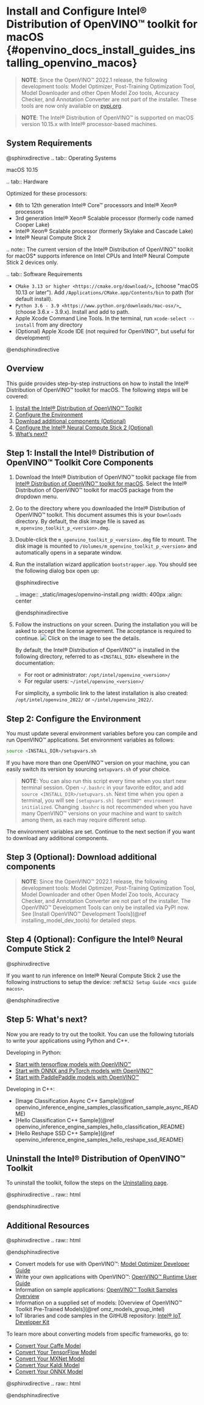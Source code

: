 # Install and Configure Intel® Distribution of OpenVINO™ toolkit for macOS {#openvino_docs_install_guides_installing_openvino_macos}

> **NOTE**: Since the OpenVINO™ 2022.1 release, the following development tools: Model Optimizer, Post-Training Optimization Tool, Model Downloader and other Open Model Zoo tools, Accuracy Checker, and Annotation Converter are not part of the installer. These tools are now only available on [pypi.org](https://pypi.org/project/openvino-dev/).

> **NOTE**: The Intel® Distribution of OpenVINO™ is supported on macOS version 10.15.x with Intel® processor-based machines.

## System Requirements

@sphinxdirective
.. tab:: Operating Systems

  macOS 10.15

.. tab:: Hardware

  Optimized for these processors:

  * 6th to 12th generation Intel® Core™ processors and Intel® Xeon® processors 
  * 3rd generation Intel® Xeon® Scalable processor (formerly code named Cooper Lake)
  * Intel® Xeon® Scalable processor (formerly Skylake and Cascade Lake)
  * Intel® Neural Compute Stick 2
  
  .. note::
    The current version of the Intel® Distribution of OpenVINO™ toolkit for macOS* supports inference on Intel CPUs and Intel® Neural Compute Stick 2 devices only.

.. tab:: Software Requirements

  * `CMake 3.13 or higher <https://cmake.org/download/>`_ (choose "macOS 10.13 or later"). Add `/Applications/CMake.app/Contents/bin` to path (for default install). 
  * `Python 3.6 - 3.9 <https://www.python.org/downloads/mac-osx/>`_ (choose 3.6.x - 3.9.x). Install and	add to path.
  * Apple Xcode Command Line Tools. In the terminal, run `xcode-select --install` from any directory
  * (Optional) Apple Xcode IDE (not required for OpenVINO™, but useful for development)

@endsphinxdirective

## Overview

This guide provides step-by-step instructions on how to install the Intel® Distribution of OpenVINO™ toolkit for macOS. The following steps will be covered:

1. <a href="#install-core">Install the Intel® Distribution of OpenVINO™ Toolkit</a>
2. <a href="#set-the-environment-variables">Configure the Environment</a>
3. <a href="#model-optimizer">Download additional components (Optional)</a>
4. <a href="#configure-ncs2">Configure the Intel® Neural Compute Stick 2 (Optional)</a>
5. <a href="#get-started">What’s next?</a>

## <a name="install-core"></a>Step 1: Install the Intel® Distribution of OpenVINO™ Toolkit Core Components

1. Download the Intel® Distribution of OpenVINO™ toolkit package file from [Intel® Distribution of OpenVINO™ toolkit for macOS](https://software.intel.com/en-us/openvino-toolkit/choose-download/free-download-macos). Select the Intel® Distribution of OpenVINO™ toolkit for macOS package from the dropdown menu.

2. Go to the directory where you downloaded the Intel® Distribution of OpenVINO™ toolkit. This document assumes this is your `Downloads` directory. By default, the disk image file is saved as `m_openvino_toolkit_p_<version>.dmg`.

3. Double-click the `m_openvino_toolkit_p_<version>.dmg` file to mount. The disk image is mounted to `/Volumes/m_openvino_toolkit_p_<version>` and automatically opens in a separate window.

4. Run the installation wizard application `bootstrapper.app`. You should see the following dialog box open up:

   @sphinxdirective

   .. image:: _static/images/openvino-install.png
      :width: 400px
      :align: center

   @endsphinxdirective

5. Follow the instructions on your screen. During the installation you will be asked to accept the license agreement. The acceptance is required to continue.
   ![](../img/openvino-install-macos-run-boostrapper-script.gif)
   Click on the image to see the details.

   By default, the Intel® Distribution of OpenVINO™ is installed in the following directory, referred to as `<INSTALL_DIR>` elsewhere in the documentation:

   * For root or administrator: `/opt/intel/openvino_<version>/`
   * For regular users: `~/intel/openvino_<version>/`

   For simplicity, a symbolic link to the latest installation is also created: `/opt/intel/openvino_2022/` or `~/intel/openvino_2022/`.

## <a name="set-the-environment-variables"></a>Step 2: Configure the Environment

You must update several environment variables before you can compile and run OpenVINO™ applications. Set environment variables as follows:

```sh
source <INSTALL_DIR>/setupvars.sh
```

If you have more than one OpenVINO™ version on your machine, you can easily switch its version by sourcing `setupvars.sh` of your choice.

> **NOTE**: You can also run this script every time when you start new terminal session. Open `~/.bashrc` in your favorite editor, and add `source <INSTALL_DIR>/setupvars.sh`. Next time when you open a terminal, you will see `[setupvars.sh] OpenVINO™ environment initialized`. Changing `.bashrc` is not recommended when you have many OpenVINO™ versions on your machine and want to switch among them, as each may require different setup.

The environment variables are set. Continue to the next section if you want to download any additional components.

## <a name="model-optimizer"></a>Step 3 (Optional): Download additional components

> **NOTE**: Since the OpenVINO™ 2022.1 release, the following development tools: Model Optimizer, Post-Training Optimization Tool, Model Downloader and other Open Model Zoo tools, Accuracy Checker, and Annotation Converter are not part of the installer. The OpenVINO™ Development Tools can only be installed via PyPI now. See [Install OpenVINO™ Development Tools](@ref installing_model_dev_tools) for detailed steps. 

## <a name="configure-ncs2"></a>Step 4 (Optional): Configure the Intel® Neural Compute Stick 2 

@sphinxdirective

If you want to run inference on Intel® Neural Compute Stick 2 use the following instructions to setup the device: :ref:`NCS2 Setup Guide <ncs guide macos>`.

@endsphinxdirective

## <a name="get-started"></a>Step 5: What's next?

Now you are ready to try out the toolkit. You can use the following tutorials to write your applications using Python and C++.

Developing in Python:
   * [Start with tensorflow models with OpenVINO™](https://docs.openvino.ai/latest/notebooks/101-tensorflow-to-openvino-with-output.html)
   * [Start with ONNX and PyTorch models with OpenVINO™](https://docs.openvino.ai/latest/notebooks/102-pytorch-onnx-to-openvino-with-output.html)
   * [Start with PaddlePaddle models with OpenVINO™](https://docs.openvino.ai/latest/notebooks/103-paddle-onnx-to-openvino-classification-with-output.html)

Developing in C++:
   * [Image Classification Async C++ Sample](@ref openvino_inference_engine_samples_classification_sample_async_README)
   * [Hello Classification C++ Sample](@ref openvino_inference_engine_samples_hello_classification_README)
   * [Hello Reshape SSD C++ Sample](@ref openvino_inference_engine_samples_hello_reshape_ssd_README)

## <a name="uninstall"></a>Uninstall the Intel® Distribution of OpenVINO™ Toolkit

To uninstall the toolkit, follow the steps on the [Uninstalling page](uninstalling-openvino.md).

@sphinxdirective
.. raw:: html

   </div>

@endsphinxdirective

## Additional Resources
@sphinxdirective
.. raw:: html

   <div class="collapsible-section">

@endsphinxdirective
   - Convert models for use with OpenVINO™: [Model Optimizer Developer Guide](../MO_DG/Deep_Learning_Model_Optimizer_DevGuide.md)
   - Write your own applications with OpenVINO™: [OpenVINO™ Runtime User Guide](../OV_Runtime_UG/Deep_Learning_Inference_Engine_DevGuide.md)
   - Information on sample applications: [OpenVINO™ Toolkit Samples Overview](../OV_Runtime_UG/Samples_Overview.md)
   - Information on a supplied set of models: [Overview of OpenVINO™ Toolkit Pre-Trained Models](@ref omz_models_group_intel)
   - IoT libraries and code samples in the GitHUB repository: [Intel® IoT Developer Kit](https://github.com/intel-iot-devkit)
   
   To learn more about converting models from specific frameworks, go to:
   
   - [Convert Your Caffe Model](../MO_DG/prepare_model/convert_model/Convert_Model_From_Caffe.md)
   - [Convert Your TensorFlow Model](../MO_DG/prepare_model/convert_model/Convert_Model_From_TensorFlow.md)
   - [Convert Your MXNet Model](../MO_DG/prepare_model/convert_model/Convert_Model_From_MxNet.md)
   - [Convert Your Kaldi Model](../MO_DG/prepare_model/convert_model/Convert_Model_From_Kaldi.md)
   - [Convert Your ONNX Model](../MO_DG/prepare_model/convert_model/Convert_Model_From_ONNX.md)

@sphinxdirective
.. raw:: html

   </div>

@endsphinxdirective

